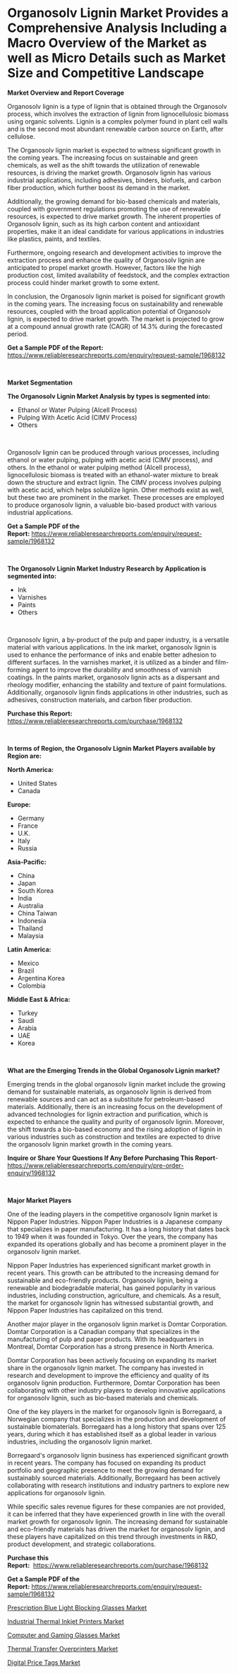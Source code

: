 <p><h1>Organosolv Lignin Market Provides a Comprehensive Analysis Including a Macro Overview of the Market as well as Micro Details such as Market Size and Competitive Landscape</h1></p><p><strong>Market Overview and Report Coverage</strong></p>
<p><p>Organosolv lignin is a type of lignin that is obtained through the Organosolv process, which involves the extraction of lignin from lignocellulosic biomass using organic solvents. Lignin is a complex polymer found in plant cell walls and is the second most abundant renewable carbon source on Earth, after cellulose.</p><p>The Organosolv lignin market is expected to witness significant growth in the coming years. The increasing focus on sustainable and green chemicals, as well as the shift towards the utilization of renewable resources, is driving the market growth. Organosolv lignin has various industrial applications, including adhesives, binders, biofuels, and carbon fiber production, which further boost its demand in the market.</p><p>Additionally, the growing demand for bio-based chemicals and materials, coupled with government regulations promoting the use of renewable resources, is expected to drive market growth. The inherent properties of Organosolv lignin, such as its high carbon content and antioxidant properties, make it an ideal candidate for various applications in industries like plastics, paints, and textiles.</p><p>Furthermore, ongoing research and development activities to improve the extraction process and enhance the quality of Organosolv lignin are anticipated to propel market growth. However, factors like the high production cost, limited availability of feedstock, and the complex extraction process could hinder market growth to some extent.</p><p>In conclusion, the Organosolv lignin market is poised for significant growth in the coming years. The increasing focus on sustainability and renewable resources, coupled with the broad application potential of Organosolv lignin, is expected to drive market growth. The market is projected to grow at a compound annual growth rate (CAGR) of 14.3% during the forecasted period.</p></p>
<p><strong>Get a Sample PDF of the Report:</strong> <a href="https://www.reliableresearchreports.com/enquiry/request-sample/1968132">https://www.reliableresearchreports.com/enquiry/request-sample/1968132</a></p>
<p>&nbsp;</p>
<p><strong>Market Segmentation</strong></p>
<p><strong>The Organosolv Lignin Market Analysis by types is segmented into:</strong></p>
<p><ul><li>Ethanol or Water Pulping (Alcell Process)</li><li>Pulping With Acetic Acid (CIMV Process)</li><li>Others</li></ul></p>
<p>&nbsp;</p>
<p><p>Organosolv lignin can be produced through various processes, including ethanol or water pulping, pulping with acetic acid (CIMV process), and others. In the ethanol or water pulping method (Alcell process), lignocellulosic biomass is treated with an ethanol-water mixture to break down the structure and extract lignin. The CIMV process involves pulping with acetic acid, which helps solubilize lignin. Other methods exist as well, but these two are prominent in the market. These processes are employed to produce organosolv lignin, a valuable bio-based product with various industrial applications.</p></p>
<p><strong>Get a Sample PDF of the Report:</strong>&nbsp;<a href="https://www.reliableresearchreports.com/enquiry/request-sample/1968132">https://www.reliableresearchreports.com/enquiry/request-sample/1968132</a></p>
<p>&nbsp;</p>
<p><strong>The Organosolv Lignin Market Industry Research by Application is segmented into:</strong></p>
<p><ul><li>Ink</li><li>Varnishes</li><li>Paints</li><li>Others</li></ul></p>
<p>&nbsp;</p>
<p><p>Organosolv lignin, a by-product of the pulp and paper industry, is a versatile material with various applications. In the ink market, organosolv lignin is used to enhance the performance of inks and enable better adhesion to different surfaces. In the varnishes market, it is utilized as a binder and film-forming agent to improve the durability and smoothness of varnish coatings. In the paints market, organosolv lignin acts as a dispersant and rheology modifier, enhancing the stability and texture of paint formulations. Additionally, organosolv lignin finds applications in other industries, such as adhesives, construction materials, and carbon fiber production.</p></p>
<p><strong>Purchase this Report:</strong>&nbsp; <a href="https://www.reliableresearchreports.com/purchase/1968132">https://www.reliableresearchreports.com/purchase/1968132</a></p>
<p>&nbsp;</p>
<p><strong>In terms of Region, the Organosolv Lignin Market Players available by Region are:</strong></p>
<p>
    <p> <strong> North America: </strong>
        <ul>
            <li>United States</li>
            <li>Canada</li>
        </ul>
        </p> 
    <p> <strong> Europe: </strong>
        <ul>
            <li>Germany</li>
            <li>France</li>
            <li>U.K.</li>
            <li>Italy</li>
            <li>Russia</li>
        </ul>
        </p> 
    <p> <strong> Asia-Pacific: </strong>
        <ul>
            <li>China</li>
            <li>Japan</li>
            <li>South Korea</li>
            <li>India</li>
            <li>Australia</li>
            <li>China Taiwan</li>
            <li>Indonesia</li>
            <li>Thailand</li>
            <li>Malaysia</li>
        </ul>
        </p> 
    <p> <strong> Latin America: </strong>
        <ul>
            <li>Mexico</li>
            <li>Brazil</li>
            <li>Argentina Korea</li>
            <li>Colombia</li>
        </ul>
        </p> 
    <p> <strong> Middle East & Africa: </strong>
        <ul>
            <li>Turkey</li>
            <li>Saudi</li>
            <li>Arabia</li>
            <li>UAE</li>
            <li>Korea</li>
        </ul>
    </p>
    </p>
<p>&nbsp;</p>
<p><strong>What are the Emerging Trends in the Global Organosolv Lignin market?</strong></p>
<p><p>Emerging trends in the global organosolv lignin market include the growing demand for sustainable materials, as organosolv lignin is derived from renewable sources and can act as a substitute for petroleum-based materials. Additionally, there is an increasing focus on the development of advanced technologies for lignin extraction and purification, which is expected to enhance the quality and purity of organosolv lignin. Moreover, the shift towards a bio-based economy and the rising adoption of lignin in various industries such as construction and textiles are expected to drive the organosolv lignin market growth in the coming years.</p></p>
<p><strong>Inquire or Share Your Questions If Any Before Purchasing This Report</strong>- <a href="https://www.reliableresearchreports.com/enquiry/pre-order-enquiry/1968132">https://www.reliableresearchreports.com/enquiry/pre-order-enquiry/1968132</a></p>
<p>&nbsp;</p>
<p><strong>Major Market Players</strong></p>
<p><p>One of the leading players in the competitive organosolv lignin market is Nippon Paper Industries. Nippon Paper Industries is a Japanese company that specializes in paper manufacturing. It has a long history that dates back to 1949 when it was founded in Tokyo. Over the years, the company has expanded its operations globally and has become a prominent player in the organosolv lignin market.</p><p>Nippon Paper Industries has experienced significant market growth in recent years. This growth can be attributed to the increasing demand for sustainable and eco-friendly products. Organosolv lignin, being a renewable and biodegradable material, has gained popularity in various industries, including construction, agriculture, and chemicals. As a result, the market for organosolv lignin has witnessed substantial growth, and Nippon Paper Industries has capitalized on this trend.</p><p>Another major player in the organosolv lignin market is Domtar Corporation. Domtar Corporation is a Canadian company that specializes in the manufacturing of pulp and paper products. With its headquarters in Montreal, Domtar Corporation has a strong presence in North America.</p><p>Domtar Corporation has been actively focusing on expanding its market share in the organosolv lignin market. The company has invested in research and development to improve the efficiency and quality of its organosolv lignin production. Furthermore, Domtar Corporation has been collaborating with other industry players to develop innovative applications for organosolv lignin, such as bio-based materials and chemicals.</p><p>One of the key players in the market for organosolv lignin is Borregaard, a Norwegian company that specializes in the production and development of sustainable biomaterials. Borregaard has a long history that spans over 125 years, during which it has established itself as a global leader in various industries, including the organosolv lignin market.</p><p>Borregaard's organosolv lignin business has experienced significant growth in recent years. The company has focused on expanding its product portfolio and geographic presence to meet the growing demand for sustainably sourced materials. Additionally, Borregaard has been actively collaborating with research institutions and industry partners to explore new applications for organosolv lignin.</p><p>While specific sales revenue figures for these companies are not provided, it can be inferred that they have experienced growth in line with the overall market growth for organosolv lignin. The increasing demand for sustainable and eco-friendly materials has driven the market for organosolv lignin, and these players have capitalized on this trend through investments in R&D, product development, and strategic collaborations.</p></p>
<p><strong>Purchase this Report:</strong>&nbsp;&nbsp;<a href="https://www.reliableresearchreports.com/purchase/1968132">https://www.reliableresearchreports.com/purchase/1968132</a></p>
<p></p>
<p><strong>Get a Sample PDF of the Report:</strong>&nbsp;<a href="https://www.reliableresearchreports.com/enquiry/request-sample/1968132">https://www.reliableresearchreports.com/enquiry/request-sample/1968132</a></p>
<p><p><a href="https://medium.com/@ardithlynch1906/prescription-blue-light-blocking-glasses-market-size-cagr-trends-2024-2030-3dd6455ed540">Prescription Blue Light Blocking Glasses Market</a></p><p><a href="https://medium.com/@lorimyers95/industrial-thermal-inkjet-printers-market-share-evolution-and-market-growth-trends-2023-2030-77032951df90">Industrial Thermal Inkjet Printers Market</a></p><p><a href="https://medium.com/@jeffrystehr/computer-and-gaming-glasses-market-analysis-its-cagr-market-segmentation-and-global-industry-ff129e84e76a">Computer and Gaming Glasses Market</a></p><p><a href="https://medium.com/@kimberlymontgomery2004/thermal-transfer-overprinters-market-analysis-its-cagr-market-segmentation-and-global-industry-fc33e4739c14">Thermal Transfer Overprinters Market</a></p><p><a href="https://medium.com/@winonaboehm2023/digital-price-tags-market-furnishes-information-on-market-share-market-trends-and-market-growth-5769be8aaf19">Digital Price Tags Market</a></p></p>